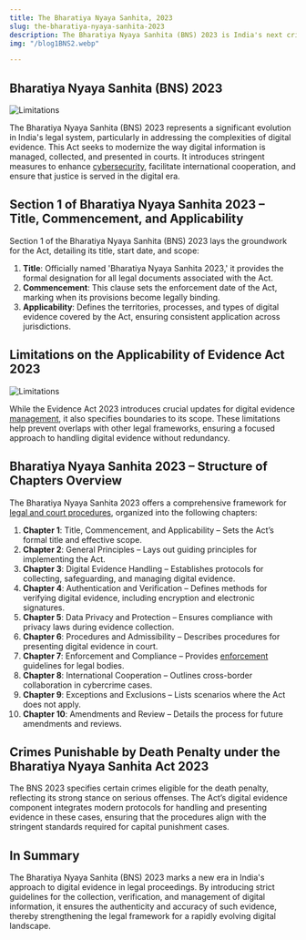 ```yaml
---
title: The Bharatiya Nyaya Sanhita, 2023
slug: the-bharatiya-nyaya-sanhita-2023
description: The Bharatiya Nyaya Sanhita (BNS) 2023 is India's next criminal law, succeeding the Indian Penal law (IPC). It was enacted by Parliament in December 2023 and became effective on July 1, 2024.Retains Most IPC Offences- The BNS keeps the majority of the crimes that were contained in the IPC, with some amendments and removals.
img: "/blog1BNS2.webp"

---
```

## Bharatiya Nyaya Sanhita (BNS) 2023

![Limitations](/blog1BNS2.webp)

The Bharatiya Nyaya Sanhita (BNS) 2023 represents a significant evolution in India's legal system, particularly in addressing the complexities of digital evidence. This Act seeks to modernize the way digital information is managed, collected, and presented in courts. It introduces stringent measures to enhance [cybersecurity](https://www.mcyberacademy.com/course/one-year-diploma-program-in-cybersecurity), facilitate international cooperation, and ensure that justice is served in the digital era.

## Section 1 of Bharatiya Nyaya Sanhita 2023 – Title, Commencement, and Applicability


Section 1 of the Bharatiya Nyaya Sanhita (BNS) 2023 lays the groundwork for the Act, detailing its title, start date, and scope:

1. **Title**: Officially named 'Bharatiya Nyaya Sanhita 2023,' it provides the formal designation for all legal documents associated with the Act.
2. **Commencement**: This clause sets the enforcement date of the Act, marking when its provisions become legally binding.
3. **Applicability**: Defines the territories, processes, and types of digital evidence covered by the Act, ensuring consistent application across jurisdictions.

## Limitations on the Applicability of Evidence Act 2023

![Limitations](/blog1BNS2.webp)

While the Evidence Act 2023 introduces crucial updates for digital evidence [management](http://youtube.com/channel/UCYgQk1T9VR_P78oNbq5J_jg), it also specifies boundaries to its scope. These limitations help prevent overlaps with other legal frameworks, ensuring a focused approach to handling digital evidence without redundancy.

## Bharatiya Nyaya Sanhita 2023 – Structure of Chapters Overview


The Bharatiya Nyaya Sanhita 2023 offers a comprehensive framework for [legal and court procedures](https://www.mcyberacademy.com/course/six-months-diploma-program-in-cyber-forensic), organized into the following chapters:

1. **Chapter 1**: Title, Commencement, and Applicability – Sets the Act’s formal title and effective scope.
2. **Chapter 2**: General Principles – Lays out guiding principles for implementing the Act.
3. **Chapter 3**: Digital Evidence Handling – Establishes protocols for collecting, safeguarding, and managing digital evidence.
4. **Chapter 4**: Authentication and Verification – Defines methods for verifying digital evidence, including encryption and electronic signatures.
5. **Chapter 5**: Data Privacy and Protection – Ensures compliance with privacy laws during evidence collection.
6. **Chapter 6**: Procedures and Admissibility – Describes procedures for presenting digital evidence in court.
7. **Chapter 7**: Enforcement and Compliance – Provides [enforcement](https://www.instagram.com/mcyberacademy/) guidelines for legal bodies.
8. **Chapter 8**: International Cooperation – Outlines cross-border collaboration in cybercrime cases.
9. **Chapter 9**: Exceptions and Exclusions – Lists scenarios where the Act does not apply.
10. **Chapter 10**: Amendments and Review – Details the process for future amendments and reviews.

## Crimes Punishable by Death Penalty under the Bharatiya Nyaya Sanhita Act 2023


The BNS 2023 specifies certain crimes eligible for the death penalty, reflecting its strong stance on serious offenses. The Act’s digital evidence component integrates modern protocols for handling and presenting evidence in these cases, ensuring that the procedures align with the stringent standards required for capital punishment cases.

## In Summary

The Bharatiya Nyaya Sanhita (BNS) 2023 marks a new era in India's approach to digital evidence in legal proceedings. By introducing strict guidelines for the collection, verification, and management of digital information, it ensures the authenticity and accuracy of such evidence, thereby strengthening the legal framework for a rapidly evolving digital landscape.
